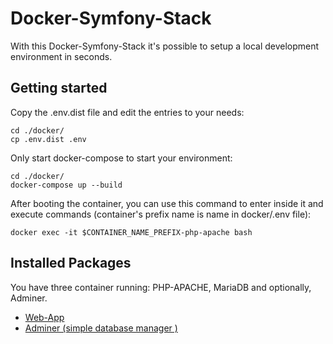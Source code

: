 # Docker-Symfony-Stack

With this Docker-Symfony-Stack it's possible to setup a local development environment in seconds.

## Getting started
Copy the .env.dist file and edit the entries to your needs:
```
cd ./docker/
cp .env.dist .env
```

Only start docker-compose to start your environment:
```
cd ./docker/
docker-compose up --build
```

After booting the container, you can use this command to enter inside it and execute commands (container's prefix name is name in docker/.env file):
```
docker exec -it $CONTAINER_NAME_PREFIX-php-apache bash
```

## Installed Packages
You have three container running: PHP-APACHE, MariaDB and optionally, Adminer.
- [Web-App](http://localhost:80)
- [Adminer (simple database manager )](http://localhost:8080)
